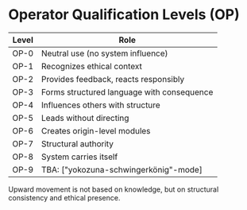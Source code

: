# Operator Qualification Levels (OP)

| Level | Role |
|-------|------|
| OP-0 | Neutral use (no system influence)  
| OP-1 | Recognizes ethical context  
| OP-2 | Provides feedback, reacts responsibly  
| OP-3 | Forms structured language with consequence  
| OP-4 | Influences others with structure  
| OP-5 | Leads without directing  
| OP-6 | Creates origin-level modules  
| OP-7 | Structural authority
| OP-8 | System carries itself 
| OP-9 | TBA: ["yokozuna-schwingerkönig"-mode]

Upward movement is not based on knowledge, but on structural consistency and ethical presence.

